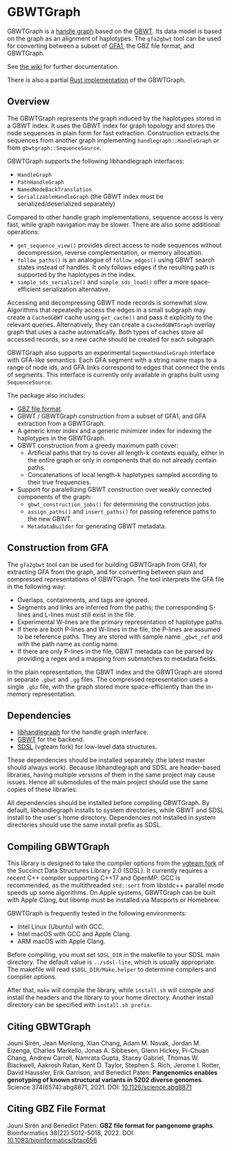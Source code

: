 # GBWTGraph

GBWTGraph is a [handle graph](https://github.com/vgteam/libhandlegraph) based on the [GBWT](https://github.com/jltsiren/gbwt). Its data model is based on the graph as an alignment of haplotypes. The `gfa2gbwt` tool can be used for converting between a subset of [GFA1](https://github.com/GFA-spec/GFA-spec/blob/master/GFA1.md), the GBZ file format, and GBWTGraph.

See [the wiki](https://github.com/jltsiren/gbwtgraph/wiki) for further documentation.

There is also a partial [Rust implementation](https://github.com/jltsiren/gbwt-rs) of the GBWTGraph.

## Overview

The GBWTGraph represents the graph induced by the haplotypes stored in a GBWT index. It uses the GBWT index for graph topology and stores the node sequences in plain form for fast extraction. Construction extracts the sequences from another graph implementing `handlegraph::HandleGraph` or from `gbwtgraph::SequenceSource`.

GBWTGraph supports the following libhandlegraph interfaces:

* `HandleGraph`
* `PathHandleGraph`
* `NamedNodeBackTranslation`
* `SerializableHandleGraph` (the GBWT index must be serialized/deserialized separately)

Compared to other handle graph implementations, sequence access is very fast, while graph navigation may be slower. There are also some additional operations:

* `get_sequence_view()` provides direct access to node sequences without decompression, reverse complementation, or memory allocation.
* `follow_paths()` is an analogue of `follow_edges()` using GBWT search states instead of handles. It only follows edges if the resulting path is supported by the haplotypes in the index.
* `simple_sds_serialize()` and `simple_sds_load()` offer a more space-efficient serialization alternative.

Accessing and decompressing GBWT node records is somewhat slow. Algorithms that repeatedly access the edges in a small subgraph may create a `CachedGBWT` cache using `get_cache()` and pass it explicitly to the relevant queries. Alternatively, they can create a `CachedGBWTGraph` overlay graph that uses a cache automatically. Both types of caches store all accessed records, so a new cache should be created for each subgraph.

GBWTGraph also supports an experimental `SegmentHandleGraph` interface with GFA-like semantics. Each GFA segment with a string name maps to a range of node ids, and GFA links correspond to edges that connect the ends of segments. This interface is currently only available in graphs built using `SequenceSource`.

The package also includes:

* [GBZ file format](https://github.com/jltsiren/gbwtgraph/blob/master/SERIALIZATION.md).
* GBWT / GBWTGraph construction from a subset of GFA1, and GFA extraction from a GBWTGraph.
* A generic kmer index and a generic minimizer index for indexing the haplotypes in the GBWTGraph.
* GBWT construction from a greedy maximum path cover:
  * Artificial paths that try to cover all length-k contexts equally, either in the entire graph or only in components that do not already contain paths.
  * Concatenations of local length-k haplotypes sampled according to their true frequencies.
* Support for paralellizing GBWT construction over weakly connected components of the graph:
  * `gbwt_construction_jobs()` for determining the construction jobs.
  * `assign_paths()` and `insert_paths()` for passing reference paths to the new GBWT.
  * `MetadataBuilder` for generating GBWT metadata.

## Construction from GFA

The `gfa2gbwt` tool can be used for building GBWTGraph from GFA1, for extracting GFA from the graph, and for converting between plain and compressed representations of GBWTGraph. The tool interprets the GFA file in the following way:

* Overlaps, containments, and tags are ignored.
* Segments and links are inferred from the paths; the corresponding S-lines and L-lines must still exist in the file.
* Experimental W-lines are the primary representation of haplotype paths.
* If there are both P-lines and W-lines in the file, the P-lines are assumed to be reference paths. They are stored with sample name `_gbwt_ref` and with the path name as contig name.
* If there are only P-lines in the file, GBWT metadata can be parsed by providing a regex and a mapping from submatches to metadata fields.

In the plain representation, the GBWT index and the GBWTGraph are stored in separate `.gbwt` and `.gg` files. The compressed representation uses a single `.gbz` file, with the graph stored more space-efficiently than the in-memory representation.

## Dependencies

* [libhandlegraph](https://github.com/vgteam/libhandlegraph) for the handle graph interface.
* [GBWT](https://github.com/jltsiren/gbwt) for the backend.
* [SDSL](https://github.com/vgteam/sdsl-lite) (vgteam fork) for low-level data structures.

These dependencies should be installed separately (the latest master should always work). Because libhandlegraph and SDSL are header-based libraries, having multiple versions of them in the same project may cause issues. Hence all submodules of the main project should use the same copies of these libraries.

All dependencies should be installed before compiling GBWTGraph. By default, libhandlegraph installs to system directories, while GBWT and SDSL install to the user's home directory. Dependencies not installed in system directories should use the same install prefix as SDSL.

## Compiling GBWTGraph

This library is designed to take the compiler options from the [vgteam fork](https://github.com/vgteam/sdsl-lite) of the Succinct Data Structures Library 2.0 (SDSL). It currently requires a recent C++ compiler supporting C++17 and OpenMP. GCC is recommended, as the multithreaded `std::sort` from libstdc++ parallel mode speeds up some algorithms. On Apple systems, GBWTGraph can be built with Apple Clang, but libomp must be installed via Macports or Homebrew.

GBWTGraph is frequently tested in the following environments:

* Intel Linux (Ubuntu) with GCC.
* Intel macOS with GCC and Apple Clang.
* ARM macOS with Apple Clang.

Before compiling, you must set `SDSL_DIR` in the makefile to your SDSL main directory. The default value is `../sdsl-lite`, which is usually appropriate. The makefile will read `$SDSL_DIR/Make.helper` to determine compilers and compiler options.

After that, `make` will compile the library, while `install.sh` will compile and install the headers and the library to your home directory. Another install directory can be specified with `install.sh prefix`.

## Citing GBWTGraph

Jouni Sirén, Jean Monlong, Xian Chang, Adam M. Novak, Jordan M. Eizenga, Charles Markello, Jonas A. Sibbesen, Glenn Hickey, Pi-Chuan Chang, Andrew Carroll, Namrata Gupta, Stacey Gabriel, Thomas W. Blackwell, Aakrosh Ratan, Kent D. Taylor, Stephen S. Rich, Jerome I. Rotter, David Haussler, Erik Garrison, and Benedict Paten:
**Pangenomics enables genotyping of known structural variants in 5202 diverse genomes**.
Science 374(6574):abg8871, 2021.
DOI: [10.1126/science.abg8871](https://doi.org/10.1126/science.abg8871)

## Citing GBZ File Format

Jouni Sirén and Benedict Paten:
**GBZ file format for pangenome graphs**.
Bioinformatics 38(22):5012-5018, 2022.
DOI: [10.1093/bioinformatics/btac656](https://doi.org/10.1093/bioinformatics/btac656)
